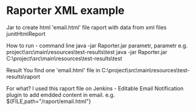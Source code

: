 
# Raporter XML example
Jar to create html 'email.html' file raport with data from xml files junitHtmlReport 

How to run - command line
java -jar Raporter.jar parametr, parametr e.g. project\src\main\resources\test-results\test
java -jar Raporter.jar C:\project\src\main\resources\test-results\test

Result
You find one 'email.html' file in C:\project\src\main\resources\test-results\raport

For what?
I used this raport file on Jenkins - Editable Email Notification plugin to add emdded content in email. e.g. ${FILE,path="/raport/email.html"}

